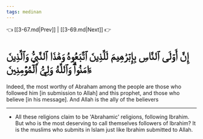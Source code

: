 ```yaml
---
tags: medinan
---
```


👈 [[3-67.md|Prev]] | [[3-69.md|Next]] 👉

# إِنَّ أَوۡلَى ٱلنَّاسِ بِإِبۡرَٰهِيمَ لَلَّذِينَ ٱتَّبَعُوهُ وَهَٰذَا ٱلنَّبِيُّ وَٱلَّذِينَ ءَامَنُواْۗ وَٱللَّهُ وَلِيُّ ٱلۡمُؤۡمِنِينَ

Indeed, the most worthy of Abraham among the people are those who followed him [in submission to Allah] and this prophet, and those who believe [in his message]. And Allah is the ally of the believers

---
- All these religions claim to be 'Abrahamic' religions, following Ibrahim. But who is the most deserving to call themselves followers of Ibrahim? It is the muslims who submits in Islam just like Ibrahim submitted to Allah.
